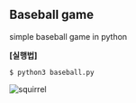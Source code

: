 ## Baseball game

simple baseball game in python

**[실행법]**

```
$ python3 baseball.py
```

![squirrel](https://media.makeameme.org/created/when-baseball-starts.jpg)